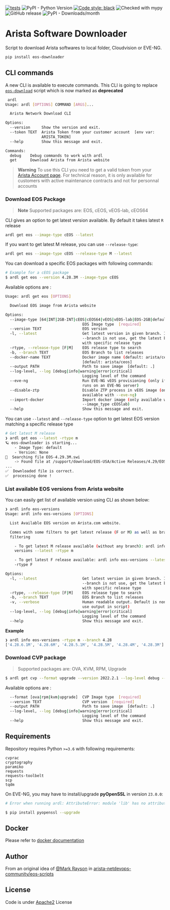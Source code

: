 [![tests](https://github.com/titom73/eos-downloader/actions/workflows/pr-management.yml/badge.svg?event=push)](https://github.com/titom73/eos-downloader/actions/workflows/pr-management.yml)
![PyPI - Python Version](https://img.shields.io/pypi/pyversions/eos-downloader)
[![Code style: black](https://img.shields.io/badge/code%20style-black-000000.svg)](https://github.com/psf/black)
![Checked with mypy](http://www.mypy-lang.org/static/mypy_badge.svg)
![GitHub release](https://img.shields.io/github/v/release/titom73/arista-downloader)
![PyPI - Downloads/month](https://img.shields.io/pypi/dm/eos-downloader)

<!--
[![pre-commit](https://img.shields.io/badge/pre--commit-enabled-brightgreen?logo=pre-commit&logoColor=white)](https://github.com/pre-commit/pre-commit)
!-->

# Arista Software Downloader

Script to download Arista softwares to local folder, Cloudvision or EVE-NG.

```bash
pip install eos-downloader
```

## CLI commands

A new CLI is available to execute commands. This CLI is going to replace [`eos-download`](./bin/README.md) script which is now marked as __deprecated__

```bash
 ardl
Usage: ardl [OPTIONS] COMMAND [ARGS]...

  Arista Network Download CLI

Options:
  --version     Show the version and exit.
  --token TEXT  Arista Token from your customer account  [env var:
                ARISTA_TOKEN]
  --help        Show this message and exit.

Commands:
  debug    Debug commands to work with ardl
  get      Download Arista from Arista website
```

> **Warning**
> To use this CLI you need to get a valid token from your [Arista Account page](https://www.arista.com/en/users/profile).
> For technical reason, it is only available for customers with active maintenance contracts and not for personnal accounts

### Download EOS Package

> **Note**
> Supported packages are: EOS, cEOS, vEOS-lab, cEOS64

CLI gives an option to get latest version available. By default it takes latest `R` release

```bash
ardl get eos --image-type cEOS --latest
```

If you want to get latest M release, you can use `--release-type`:

```bash
ardl get eos --image-type cEOS --release-type M --latest
```

You can download a specific EOS packages with following commands:

```bash
# Example for a cEOS package
$ ardl get eos --version 4.28.3M --image-type cEOS
```

Available options are :

```bash
Usage: ardl get eos [OPTIONS]

  Download EOS image from Arista website

Options:
  --image-type [64|INT|2GB-INT|cEOS|cEOS64|vEOS|vEOS-lab|EOS-2GB|default]
                                  EOS Image type  [required]
  --version TEXT                  EOS version
  -l, --latest                    Get latest version in given branch. If
                                  --branch is not use, get the latest branch
                                  with specific release type
  -rtype, --release-type [F|M]    EOS release type to search
  -b, --branch TEXT               EOS Branch to list releases
  --docker-name TEXT              Docker image name (default: arista/ceos)
                                  [default: arista/ceos]
  --output PATH                   Path to save image  [default: .]
  --log-level, --log [debug|info|warning|error|critical]
                                  Logging level of the command
  --eve-ng                        Run EVE-NG vEOS provisioning (only if CLI
                                  runs on an EVE-NG server)
  --disable-ztp                   Disable ZTP process in vEOS image (only
                                  available with --eve-ng)
  --import-docker                 Import docker image (only available with
                                  --image_type cEOSlab)
  --help                          Show this message and exit.
```

You can use `--latest` and `--release-type` option to get latest EOS version matching a specific release type

```bash
# Get latest M release
❯ ardl get eos --latest -rtype m
🪐 eos-downloader is starting...
    - Image Type: default
    - Version: None
🔎  Searching file EOS-4.29.3M.swi
    -> Found file at /support/download/EOS-USA/Active Releases/4.29/EOS-4.29.3M/EOS-4.29.3M.swi
...
✅  Downloaded file is correct.
✅  processing done !
```

### List available EOS versions from Arista website

You can easily get list of available version using CLI as shown below:

```bash
❯ ardl info eos-versions
Usage: ardl info eos-versions [OPTIONS]

  List Available EOS version on Arista.com website.

  Comes with some filters to get latest release (F or M) as well as branch
  filtering

    - To get latest M release available (without any branch): ardl info eos-
    versions --latest -rtype m

    - To get latest F release available: ardl info eos-versions --latest
    -rtype F

Options:
  -l, --latest                    Get latest version in given branch. If
                                  --branch is not use, get the latest branch
                                  with specific release type
  -rtype, --release-type [F|M]    EOS release type to search
  -b, --branch TEXT               EOS Branch to list releases
  -v, --verbose                   Human readable output. Default is none to
                                  use output in script)
  --log-level, --log [debug|info|warning|error|critical]
                                  Logging level of the command
  --help                          Show this message and exit.
```

__Example__

```bash
❯ ardl info eos-versions -rtype m --branch 4.28
['4.28.6.1M', '4.28.6M', '4.28.5.1M', '4.28.5M', '4.28.4M', '4.28.3M']
```

### Download CVP package

> Supported packages are: OVA, KVM, RPM, Upgrade

```bash
$ ardl get cvp --format upgrade --version 2022.2.1 --log-level debug --output ~/Downloads
```

Available options are :

```bash
  --format [ova|rpm|kvm|upgrade]  CVP Image type  [required]
  --version TEXT                  CVP version  [required]
  --output PATH                   Path to save image  [default: .]
  --log-level, --log [debug|info|warning|error|critical]
                                  Logging level of the command
  --help                          Show this message and exit.
```

## Requirements

Repository requires Python `>=3.6` with following requirements:

```requirements
cvprac
cryptography
paramiko
requests
requests-toolbelt
scp
tqdm
```

On EVE-NG, you may have to install/upgrade __pyOpenSSL__ in version `23.0.0`:

```bash
# Error when running ardl: AttributeError: module 'lib' has no attribute 'X509_V_FLAG_CB_ISSUER_CHECK'

$ pip install pyopenssl --upgrade
```

## Docker

Please refer to [docker documentation](docs/docker.md)

## Author

From an original idea of [@Mark Rayson](https://github.com/Sparky-python) in [arista-netdevops-community/eos-scripts](https://github.com/arista-netdevops-community/eos-scripts)

## License

Code is under [Apache2](LICENSE) License
